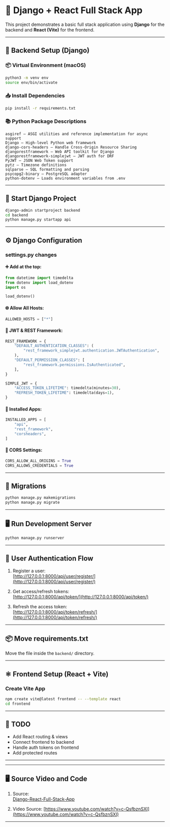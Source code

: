 # 🧰 Django + React Full Stack App

This project demonstrates a basic full stack application using **Django** for the backend and **React (Vite)** for the frontend.

---

## 🔧 Backend Setup (Django)

### 📦 Virtual Environment (macOS)
```bash
python3 -m venv env
source env/bin/activate
```

### 📥 Install Dependencies
```bash
pip install -r requirements.txt
```

### 📚 Python Package Descriptions
```
asgiref – ASGI utilities and reference implementation for async support  
Django – High-level Python web framework  
django-cors-headers – Handle Cross-Origin Resource Sharing  
djangorestframework – Web API toolkit for Django  
djangorestframework-simplejwt – JWT auth for DRF  
PyJWT – JSON Web Token support  
pytz – Timezone definitions  
sqlparse – SQL formatting and parsing  
psycopg2-binary – PostgreSQL adapter  
python-dotenv – Loads environment variables from .env
```

---

## 🚀 Start Django Project
```bash
django-admin startproject backend
cd backend
python manage.py startapp api
```

---

## ⚙️ Django Configuration

### settings.py changes

#### ➕ Add at the top:
```python
from datetime import timedelta
from dotenv import load_dotenv
import os

load_dotenv()
```

#### 🌐 Allow All Hosts:
```python
ALLOWED_HOSTS = ["*"]
```

#### 🔐 JWT & REST Framework:
```python
REST_FRAMEWORK = {
    "DEFAULT_AUTHENTICATION_CLASSES": (
        "rest_framework_simplejwt.authentication.JWTAuthentication",
    ),
    "DEFAULT_PERMISSION_CLASSES": [
        "rest_framework.permissions.IsAuthenticated",
    ],
}

SIMPLE_JWT = {
    "ACCESS_TOKEN_LIFETIME": timedelta(minutes=30),
    "REFRESH_TOKEN_LIFETIME": timedelta(days=1),
}
```

#### 🧩 Installed Apps:
```python
INSTALLED_APPS = [
    "api",
    "rest_framework",
    "corsheaders",
]
```

#### 🔄 CORS Settings:
```python
CORS_ALLOW_ALL_ORIGINS = True
CORS_ALLOWS_CREDENTIALS = True
```

---

## 🔄 Migrations
```bash
python manage.py makemigrations
python manage.py migrate
```

---

## 🖥 Run Development Server
```bash
python manage.py runserver
```

---

## 🔐 User Authentication Flow

1. Register a user:  
   [http://127.0.0.1:8000/api/user/register/](http://127.0.0.1:8000/api/user/register/)

2. Get access/refresh tokens:  
   [http://127.0.0.1:8000/api/token/](http://127.0.0.1:8000/api/token/)

3. Refresh the access token:  
   [http://127.0.0.1:8000/api/token/refresh/](http://127.0.0.1:8000/api/token/refresh/)

---

## 📦 Move requirements.txt
Move the file inside the `backend/` directory.

---

## ⚛️ Frontend Setup (React + Vite)

### Create Vite App
```bash
npm create vite@latest frontend -- --template react
cd frontend
```

---

## 📌 TODO

- Add React routing & views
- Connect frontend to backend
- Handle auth tokens on frontend
- Add protected routes

---


---

## 🖥 Source Video and Code

1. Source:  
   [Django-React-Full-Stack-App](https://github.com/techwithtim/Django-React-Full-Stack-App)

2. Video Source:
    [https://www.youtube.com/watch?v=c-QsfbznSXI](https://www.youtube.com/watch?v=c-QsfbznSXI)

---

